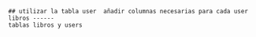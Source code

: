 
    ## utilizar la tabla user  añadir columnas necesarias para cada user 
    libros ------
    tablas libros y users  